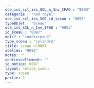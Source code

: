 ```yaml
---
sce_iss_scl_iss_SCL_n_Inv_IFAO : "9093"
categorie : "non royal"
sce_iss_scl_iss_SCE_id_sceau : "0097"
typeObjet : "Sceau"
sce_iss_SCL_n_Inv_IFAO : "9093"
id_sceau : "0097"
motif : "indéterminé"
type_sceau : "cylindre"
title: sceau n°0097
scelles: "9093"
notes: ""
contrescellement: ""
id_notice: 0097
layout: notice_sceau
type: sceau
partie: 2
---
```

